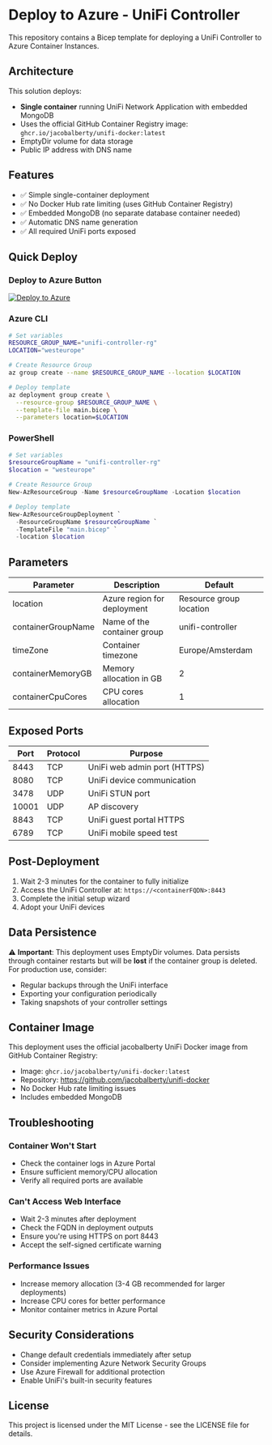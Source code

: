 # Deploy to Azure - UniFi Controller

This repository contains a Bicep template for deploying a UniFi Controller to Azure Container Instances.

## Architecture

This solution deploys:
- **Single container** running UniFi Network Application with embedded MongoDB
- Uses the official GitHub Container Registry image: `ghcr.io/jacobalberty/unifi-docker:latest`
- EmptyDir volume for data storage
- Public IP address with DNS name

## Features

- ✅ Simple single-container deployment
- ✅ No Docker Hub rate limiting (uses GitHub Container Registry)
- ✅ Embedded MongoDB (no separate database container needed)
- ✅ Automatic DNS name generation
- ✅ All required UniFi ports exposed

## Quick Deploy

### Deploy to Azure Button

[![Deploy to Azure](https://aka.ms/deploytoazurebutton)](https://portal.azure.com/#create/Microsoft.Template/uri/https%3A%2F%2Faadversteeg.github.io%2Fdeploy-to-azure%2Flatest%2Fmain.json)

### Azure CLI

```bash
# Set variables
RESOURCE_GROUP_NAME="unifi-controller-rg"
LOCATION="westeurope"

# Create Resource Group
az group create --name $RESOURCE_GROUP_NAME --location $LOCATION

# Deploy template
az deployment group create \
  --resource-group $RESOURCE_GROUP_NAME \
  --template-file main.bicep \
  --parameters location=$LOCATION
```

### PowerShell

```powershell
# Set variables
$resourceGroupName = "unifi-controller-rg"
$location = "westeurope"

# Create Resource Group
New-AzResourceGroup -Name $resourceGroupName -Location $location

# Deploy template
New-AzResourceGroupDeployment `
  -ResourceGroupName $resourceGroupName `
  -TemplateFile "main.bicep" `
  -location $location
```

## Parameters

| Parameter | Description | Default |
|-----------|-------------|---------|
| location | Azure region for deployment | Resource group location |
| containerGroupName | Name of the container group | unifi-controller |
| timeZone | Container timezone | Europe/Amsterdam |
| containerMemoryGB | Memory allocation in GB | 2 |
| containerCpuCores | CPU cores allocation | 1 |

## Exposed Ports

| Port | Protocol | Purpose |
|------|----------|---------|
| 8443 | TCP | UniFi web admin port (HTTPS) |
| 8080 | TCP | UniFi device communication |
| 3478 | UDP | UniFi STUN port |
| 10001 | UDP | AP discovery |
| 8843 | TCP | UniFi guest portal HTTPS |
| 6789 | TCP | UniFi mobile speed test |

## Post-Deployment

1. Wait 2-3 minutes for the container to fully initialize
2. Access the UniFi Controller at: `https://<containerFQDN>:8443`
3. Complete the initial setup wizard
4. Adopt your UniFi devices

## Data Persistence

⚠️ **Important**: This deployment uses EmptyDir volumes. Data persists through container restarts but will be **lost** if the container group is deleted. For production use, consider:
- Regular backups through the UniFi interface
- Exporting your configuration periodically
- Taking snapshots of your controller settings

## Container Image

This deployment uses the official jacobalberty UniFi Docker image from GitHub Container Registry:
- Image: `ghcr.io/jacobalberty/unifi-docker:latest`
- Repository: https://github.com/jacobalberty/unifi-docker
- No Docker Hub rate limiting issues
- Includes embedded MongoDB

## Troubleshooting

### Container Won't Start
- Check the container logs in Azure Portal
- Ensure sufficient memory/CPU allocation
- Verify all required ports are available

### Can't Access Web Interface
- Wait 2-3 minutes after deployment
- Check the FQDN in deployment outputs
- Ensure you're using HTTPS on port 8443
- Accept the self-signed certificate warning

### Performance Issues
- Increase memory allocation (3-4 GB recommended for larger deployments)
- Increase CPU cores for better performance
- Monitor container metrics in Azure Portal

## Security Considerations

- Change default credentials immediately after setup
- Consider implementing Azure Network Security Groups
- Use Azure Firewall for additional protection
- Enable UniFi's built-in security features

## License

This project is licensed under the MIT License - see the LICENSE file for details.
